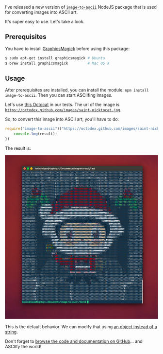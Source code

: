 I've released a new version of [`image-to-ascii`](https://github.com/IonicaBizau/image-to-ascii) NodeJS package that is used for converting images into ASCII art.

It's super easy to use. Let's take a look.

## Prerequisites
You have to install [GraphicsMagick](http://www.graphicsmagick.org/) before using this package:

```sh
$ sudo apt-get install graphicsmagick # Ubuntu
$ brew install graphicsmagick         # Mac OS X
```

## Usage

After prerequisites are installed, you can install the module: `npm install image-to-ascii`. Then you can start ASCIIfing images.

Let's use [this Octocat](https://octodex.github.com/saint-nicktocat/) in our tests. The url of the image is [`https://octodex.github.com/images/saint-nicktocat.jpg`](https://octodex.github.com/images/saint-nicktocat.jpg).

So, to convert this image into ASCII art, you'll have to do:

```js
require("image-to-ascii")("https://octodex.github.com/images/saint-nicktocat.jpg", function (err, result) {
    console.log(result);
})
```

The result is:

![Saint Nicktocat](/images/posts/16/1.png)

This is the default behavior. We can modify that using [an object instead of a string](https://github.com/IonicaBizau/image-to-ascii#params).

Don't forget to [browse the code and documentation on GitHub](https://github.com/IonicaBizau/image-to-ascii)... and ASCIIfy the world! <i class="fa fa-smile-o"></i>
